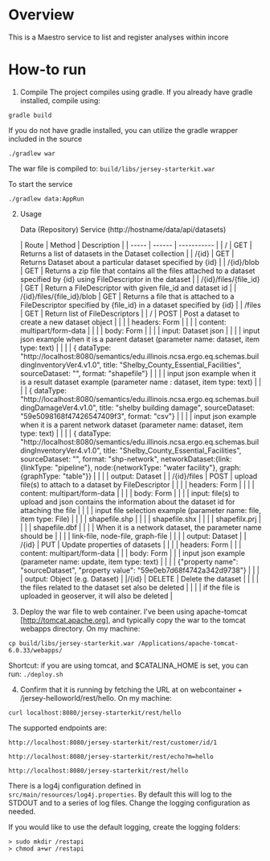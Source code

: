 Overview
========
This is a Maestro service to list and register analyses within incore

How-to run
==========

1) Compile The project compiles using gradle. If you already have gradle installed, compile using:

```
gradle build
```

If you do not have gradle installed, you can utilize the gradle wrapper included in the source

```
./gradlew war
```

The war file is compiled to: `build/libs/jersey-starterkit.war`

To start the service

```
./gradlew data:AppRun
```

2) Usage

   Data (Repository) Service (http://hostname/data/api/datasets)

   | Route | Method | Description |
          | ----- | ------ | ----------- | 
   | / | GET | Returns a list of datasets in the Dataset collection | 
   | /{id}    | GET | Returns Dataset about a particular dataset specified by {id} |
   | /{id}/blob |    GET    | Returns a zip file that contains all the files attached to a dataset specified by {id} using FileDescriptor in the dataset |
   | /{id}/files/{file_id} | GET | Return a FileDescriptor with given file_id and dataset id |
   | /{id}/files/{file_id}/blob | GET | Returns a file that is attached to a FileDescriptor specified by {file_id} in a dataset specified by {id} |
   | /files | GET | Return list of FileDescriptors | 
   | / | POST | Post a dataset to create a new dataset object |
   | | | headers: Form |
   | | | content: multipart/form-data |
   | | | body: Form |
   | | | input: Dataset json |
   | | | input json example when it is a parent dataset (parameter name: dataset, item type: text) |
   | | | { dataType: "http://localhost:8080/semantics/edu.illinois.ncsa.ergo.eq.schemas.buildingInventoryVer4.v1.0", title: "Shelby_County_Essential_Facilities", sourceDataset: "", format: "shapefile"} |
   | | | input json example when it is a result dataset example (parameter name : dataset, item type: text) |
   | | | { dataType: "http://localhost:8080/semantics/edu.illinois.ncsa.ergo.eq.schemas.buildingDamageVer4.v1.0", title: "shelby building damage", sourceDataset: "59e5098168f47426547409f3", format: "csv"} |
   | | | input json example when it is a parent network dataset (parameter name: dataset, item type: text) |
   | | | { dataType: "http://localhost:8080/semantics/edu.illinois.ncsa.ergo.eq.schemas.buildingInventoryVer4.v1.0", title: "Shelby_County_Essential_Facilities", sourceDataset: "", format: "shp-network", networkDataset:{link:{linkType:  "pipeline"}, node:{networkType: "water facility"}, graph:{graphType: "table"}} |
   | | | output: Dataset |
   | /{id}/files | POST | upload file(s) to attach to a dataset by FileDescriptor |
   | | | headers: Form |
   | | | content: multipart/form-data |
   | | | body: Form |
   | | | input: file(s) to upload and json contains the information about the dataset id for attaching the file |
   | | | input file selection example (parameter name: file, item type: File) |
   | | |     shapefile.shp |
   | | |     shapefile.shx |
   | | |     shapefilx.prj |
   | | |     shapefile.dbf |
   | | | When it is a network dataset, the parameter name should be |
   | | | link-file, node-file, graph-file |
   | | | output: Dataset |
   | /{id} | PUT | Update properties of datasets |
   | | | headers: Form
   | | | content: multipart/form-data
   | | | body: Form
   | | | input json example (parameter name: update, item type: text) |
   | | | {"property name": "sourceDataset", "property value": "59e0eb7d68f4742a342d9738"} |
   | | | output: Object (e.g. Dataset) |
   |/{id} | DELETE | Delete the dataset |
   | | | the files related to the dataset set also be deleted |
   | | | if the file is uploaded in geoserver, it will also be deleted |


3) Deploy the war file to web container. I've been using apache-tomcat [http://tomcat.apache.org], and typically copy
   the war to the tomcat webapps directory. On my machine:

```
cp build/libs/jersey-starterkit.war /Applications/apache-tomcat-6.0.33/webapps/
```

Shortcut: if you are using tomcat, and $CATALINA_HOME is set, you can run: `./deploy.sh`

4) Confirm that it is running by fetching the URL at on webcontainer + /jersey-helloworld/rest/hello. On my machine:

```
curl localhost:8080/jersey-starterkit/rest/hello
```

The supported endpoints are:

```
http://localhost:8080/jersey-starterkit/rest/customer/id/1
```

```
http://localhost:8080/jersey-starterkit/rest/echo?m=hello
```

```
http://localhost:8080/jersey-starterkit/rest/hello
```

There is a log4j configuration defined in `src/main/resources/log4j.properties`. By default this will log to the STDOUT
and to a series of log files. Change the logging configuration as needed.

If you would like to use the default logging, create the logging folders:

```
> sudo mkdir /restapi
> chmod a+wr /restapi
````

